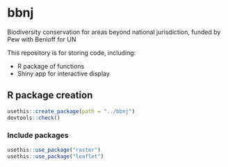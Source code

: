 # bbnj
Biodiversity conservation for areas beyond national jurisdiction, funded by Pew with Benioff for UN

This repository is for storing code, including:

- R package of functions
- Shiny app for interactive display

## R package creation

```r
usethis::create_package(path = "../bbnj")
devtools::check()
```

### Include packages

```r
usethis::use_package("raster")
usethis::use_package("leaflet")
```


